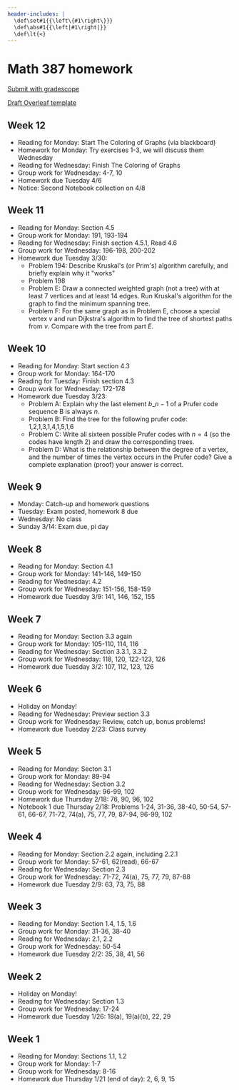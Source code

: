 ```yaml
---
header-includes: |
  \def\set#1{{\left\{#1\right\}}}
  \def\abs#1{{\left|#1\right|}}
  \def\lt{<}
---
```


# Math 387 homework

[Submit with gradescope](https://www.gradescope.com/courses/218675)

[Draft Overleaf template](https://www.overleaf.com/read/wqzxckcdzwzr)

## Week 12

* Reading for Monday: Start The Coloring of Graphs (via blackboard)
* Homework for Monday: Try exercises 1-3, we will discuss them Wednesday
* Reading for Wednesday: Finish The Coloring of Graphs
* Group work for Wednesday: 4-7, 10
* Homework due Tuesday 4/6
* Notice: Second Notebook collection on 4/8

## Week 11

* Reading for Monday: Section 4.5
* Group work for Monday: 191, 193-194
* Reading for Wednesday: Finish section 4.5.1, Read 4.6
* Group work for Wednesday: 196-198, 200-202
* Homework due Tuesday 3/30:  
  * Problem 194: Describe Kruskal's (or Prim's) algorithm carefully, and briefly explain why it "works"
  * Problem 198
  * Problem E: Draw a connected weighted graph (not a tree) with at least 7 vertices and at least 14 edges. Run Kruskal's algorithm for the graph to find the minimum spanning tree.
  * Problem F: For the same graph as in Problem E, choose a special vertex $v$ and run Dijkstra's algorithm to find the tree of shortest paths from $v$. Compare with the tree from part $E$.

## Week 10

* Reading for Monday: Start section 4.3
* Group work for Monday: 164-170
* Reading for Tuesday: Finish section 4.3
* Group work for Wednesday: 172-178
* Homework due Tuesday 3/23:  
  * Problem A: Explain why the last element $b\_{n-1}$ of a Prufer code sequence B is always $n$.
  * Problem B: Find the tree for the following prufer code: 1,2,1,3,1,4,1,5,1,6
  * Problem C: Write all sixteen possible Prufer codes with $n=4$ (so the codes have length 2) and draw the corresponding trees.
  * Problem D: What is the relationship between the degree of a vertex, and the number of times the vertex occurs in the Prufer code? Give a complete explanation (proof) your answer is correct.

## Week 9

* Monday: Catch-up and homework questions
* Tuesday: Exam posted, homework 8 due
* Wednesday: No class
* Sunday 3/14: Exam due, pi day

## Week 8

* Reading for Monday: Section 4.1
* Group work for Monday: 141-146, 149-150
* Reading for Wednesday: 4.2
* Group work for Wednesday: 151-156, 158-159
* Homework due Tuesday 3/9: 141, 146, 152, 155

## Week 7

* Reading for Monday: Section 3.3 again
* Group work for Monday: 105-110, 114, 116
* Reading for Wednesday: Section 3.3.1, 3.3.2
* Group work for Wednesday: 118, 120, 122-123, 126
* Homework due Tuesday 3/2: 107, 112, 123, 126

## Week 6

* Holiday on Monday!
* Reading for Wednesday: Preview section 3.3
* Group work for Wednesday: Review, catch up, bonus problems!
* Homework due Tuesday 2/23: Class survey

## Week 5

* Reading for Monday: Secton 3.1
* Group work for Monday: 89-94
* Reading for Wednesday: Section 3.2
* Group work for Wednesday: 96-99, 102
* Homework due Thursday 2/18: 76, 90, 96, 102
* Notebook 1 due Thursday 2/18: Problems 1-24, 31-36, 38-40, 50-54, 57-61, 66-67, 71-72, 74(a), 75, 77, 79, 87-94, 96-99, 102

## Week 4

* Reading for Monday: Section 2.2 again, including 2.2.1
* Group work for Monday: 57-61, 62(read), 66-67
* Reading for Wednesday: Section 2.3
* Group work for Wednesday: 71-72, 74(a), 75, 77, 79, 87-88
* Homework due Tuesday 2/9: 63, 73, 75, 88

## Week 3

* Reading for Monday: Section 1.4, 1.5, 1.6
* Group work for Monday: 31-36, 38-40
* Reading for Wednesday: 2.1, 2.2
* Group work for Wednesday: 50-54
* Homework due Tuesday 2/2: 35, 38, 41, 56

## Week 2

* Holiday on Monday!
* Reading for Wednesday: Section 1.3
* Group work for Wednesday: 17-24
* Homework due Tuesday 1/26: 18(a), 19(a)(b), 22, 29

## Week 1

* Reading for Monday: Sections 1.1, 1.2
* Group work for Monday: 1-7
* Group work for Wednesday: 8-16
* Homework due Thursday 1/21 (end of day): 2, 6, 9, 15


<script type='text/x-mathjax-config'>
  MathJax.Hub.Config({
    tex2jax: {
      inlineMath: [['$','$'], ['\\(','\\)']],
      processEscapes: true
    },
    TeX: {
      Macros: {
        set: ["{\\left\\{ #1 \\right\\}}", 1],
        abs: ["{\\left| #1 \\right|}", 1],
        lt: ["<"]
      }
    }
  });
</script>
<script src='https://cdnjs.cloudflare.com/ajax/libs/mathjax/2.7.2/MathJax.js?config=TeX-AMS_HTML'></script>